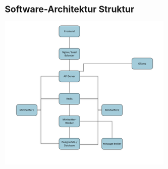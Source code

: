 # Software-Architektur Struktur
![SoftwareArchitekturStruktur](images/SoftwareArchitekturStruktur.png)